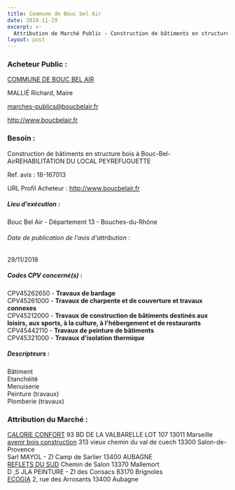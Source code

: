 ```yaml
---
title: Commune de Bouc bel Air
date: 2018-11-29
excerpt: >-
  Attribution de Marché Public - Construction de bâtiments en structure bois à Bouc-Bel-AirREHABILITATION DU LOCAL PEYREFUGUETTE
layout: post
---
```


### Acheteur Public : 
<a href="/acheteur-134/siren-211300157"> COMMUNE DE BOUC BEL AIR</a><br/>

MALLIÉ Richard, Maire

marches-publics@boucbelair.fr


http://www.boucbelair.fr
### Besoin :

Construction de bâtiments en structure bois à Bouc-Bel-AirREHABILITATION DU LOCAL PEYREFUGUETTE

Ref. avis : 18-167013

URL Profil Acheteur : http://www.boucbelair.fr

##### Lieu d'exécution :

Bouc Bel Air - Département 13 - Bouches-du-Rhône

###### Date de publication de l'avis d'attribution : 
29/11/2018

##### Codes CPV concerné(s) :
CPV45262650 - **Travaux de bardage** <br/>
CPV45261000 - **Travaux de charpente et de couverture et travaux connexes** <br/>
CPV45212000 - **Travaux de construction de bâtiments destinés aux loisirs, aux sports, à la culture, à l'hébergement et de restaurants** <br/>
CPV45442110 - **Travaux de peinture de bâtiments** <br/>
CPV45321000 - **Travaux d'isolation thermique** <br/>

##### Descripteurs :
Bâtiment <br/>
Etanchéité <br/>
Menuiserie <br/>
Peinture (travaux) <br/>
Plomberie (travaux) <br/>

### Attribution du Marché :
<a href="/entreprise-543/siren-063806335"> CALORIE CONFORT</a>    93 BD DE LA VALBARELLE LOT 107 13011 Marseille <br/>
<a href="/entreprise-567/siren-501043350"> avenir bois construction</a>    313 vieux chemin du val de cuech 13300 Salon-de-Provence <br/>
Sarl MAYOL - ZI Camp de Sarlier 13400 AUBAGNE <br/>
<a href="/entreprise-563/siren-451474985"> REFLETS DU SUD</a>    Chemin de Salon 13370 Mallemort <br/>
D ,S JLA PEINTURE - ZI des Consacs 83170 Brignoles <br/>
<a href="/entreprise-565/siren-488069642"> ECOGIA</a>    2, rue des Arrosants 13400 Aubagne <br/>

